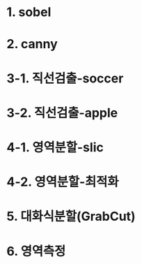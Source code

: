 # 1. sobel
# 2. canny

# 3-1. 직선검출-soccer

# 3-2. 직선검출-apple

# 4-1. 영역분할-slic

# 4-2. 영역분할-최적화

# 5. 대화식분할(GrabCut)
# 6. 영역측정
